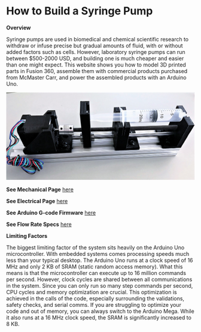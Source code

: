 # How to Build a Syringe Pump

**Overview**

Syringe pumps are used in biomedical and chemical scientific research to withdraw or infuse precise but gradual amounts of fluid, with or without added factors such as cells. However, laboratory syringe pumps can run between $500-2000 USD, and building one is much cheaper and easier than one might expect. This website shows you how to model 3D printed parts in Fusion 360, assemble them with commercial products purchased from McMaster Carr, and power the assembled products with an Arduino Uno. 

![Mechanical Assembly of Syringe Pump](/Mech_Assembly_Pics/mech_assembly.jpg)

**See Mechanical Page** [here](/Syringe-Pump-Demo/Mechanical-Assembly)


**See Electrical Page** [here](/Syringe-Pump-Demo/Electrical-Assembly)


**See Arduino G-code Firmware** [here](/Syringe-Pump-Demo/Arduino-G-Code)


**See Flow Rate Specs** [here](/Syringe-Pump-Demo/Specs)


**Limiting Factors**

The biggest limiting factor of the system sits heavily on the Arduino Uno microcontroller. With embedded systems comes processing speeds much less than your typical desktop. The Arduino Uno runs at a clock speed of 16 MHz and only 2 KB of SRAM (static random access memory). What this means is that the microcontroller can execute up to 16 million commands per second. However, clock cycles are shared between all communications in the system. Since you can only run so many step commands per second, CPU cycles and memory optimization are crucial. This optimization is achieved in the calls of the code, especially surrounding the validations, safety checks, and serial comms. If you are struggling to optimize your code and out of memory, you can always switch to the Arduino Mega. While it also runs at a 16 MHz clock speed, the SRAM is significantly increased to 8 KB. 

